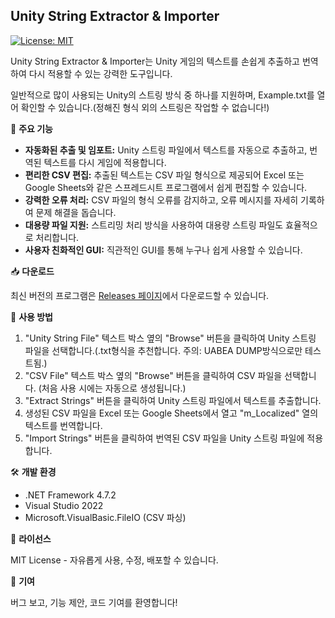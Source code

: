 ## Unity String Extractor & Importer

[![License: MIT](https://img.shields.io/badge/License-MIT-yellow.svg)](https://opensource.org/licenses/MIT)

Unity String Extractor & Importer는 Unity 게임의 텍스트를 손쉽게 추출하고 번역하여 다시 적용할 수 있는 강력한 도구입니다.

일반적으로 많이 사용되는 Unity의 스트링 방식 중 하나를 지원하며, Example.txt를 열어 확인할 수 있습니다.(정해진 형식 외의 스트링은 작업할 수 없습니다!)

🚀 **주요 기능**

* **자동화된 추출 및 임포트:** Unity 스트링 파일에서 텍스트를 자동으로 추출하고, 번역된 텍스트를 다시 게임에 적용합니다. 
* **편리한 CSV 편집:** 추출된 텍스트는 CSV 파일 형식으로 제공되어 Excel 또는 Google Sheets와 같은 스프레드시트 프로그램에서 쉽게 편집할 수 있습니다.
* **강력한 오류 처리:** CSV 파일의 형식 오류를 감지하고, 오류 메시지를 자세히 기록하여 문제 해결을 돕습니다.
* **대용량 파일 지원:** 스트리밍 처리 방식을 사용하여 대용량 스트링 파일도 효율적으로 처리합니다.
* **사용자 친화적인 GUI:** 직관적인 GUI를 통해 누구나 쉽게 사용할 수 있습니다.

📥 **다운로드**

최신 버전의 프로그램은 [Releases 페이지](https://github.com/koori0831/Unity-String-Extractor-Importer/releases)에서 다운로드할 수 있습니다.

🧰 **사용 방법**

1. "Unity String File" 텍스트 박스 옆의 "Browse" 버튼을 클릭하여 Unity 스트링 파일을 선택합니다.(.txt형식을 추천합니다. 주의: UABEA DUMP방식으로만 테스트됨.)
2. "CSV File" 텍스트 박스 옆의 "Browse" 버튼을 클릭하여 CSV 파일을 선택합니다. (처음 사용 시에는 자동으로 생성됩니다.)
3. "Extract Strings" 버튼을 클릭하여 Unity 스트링 파일에서 텍스트를 추출합니다.
4. 생성된 CSV 파일을 Excel 또는 Google Sheets에서 열고 "m_Localized" 열의 텍스트를 번역합니다.
5. "Import Strings" 버튼을 클릭하여 번역된 CSV 파일을 Unity 스트링 파일에 적용합니다.

🛠️ **개발 환경**

* .NET Framework 4.7.2
* Visual Studio 2022
* Microsoft.VisualBasic.FileIO (CSV 파싱)

📄 **라이선스**

MIT License - 자유롭게 사용, 수정, 배포할 수 있습니다.

🙌 **기여**

버그 보고, 기능 제안, 코드 기여를 환영합니다!
